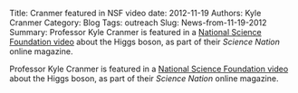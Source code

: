Title: Cranmer featured in NSF video
date: 2012-11-19
Authors: Kyle Cranmer
Category: Blog
Tags: outreach
Slug: News-from-11-19-2012
Summary:  Professor Kyle Cranmer is featured in a <a href="http//www.nsf.gov/news/special_reports/science_nation/higgsboson.jsp">National Science Foundation video</a> about the Higgs boson, as part of their <i>Science Nation</i> online magazine.

 

 Professor Kyle Cranmer is featured in a <a href="http//www.nsf.gov/news/special_reports/science_nation/higgsboson.jsp">National Science Foundation video</a> about the Higgs boson, as part of their <i>Science Nation</i> online magazine.

 